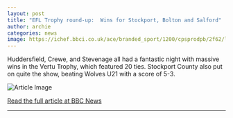 ```yaml
---
layout: post
title: "EFL Trophy round-up:  Wins for Stockport, Bolton and Salford"
author: archie
categories: news
image: https://ichef.bbci.co.uk/ace/branded_sport/1200/cpsprodpb/2f62/live/7ddfae90-8839-11f0-b89b-87282c6520bc.jpg
---
```

Huddersfield, Crewe, and Stevenage all had a fantastic night with massive wins in the Vertu Trophy, which featured 20 ties. Stockport County also put on quite the show, beating Wolves U21 with a score of 5-3. 

![Article Image](https://ichef.bbci.co.uk/ace/branded_sport/1200/cpsprodpb/2f62/live/7ddfae90-8839-11f0-b89b-87282c6520bc.jpg)

[Read the full article at BBC News](https://www.bbc.com/sport/football/articles/cg505n3pe96o?at_medium=RSS&at_campaign=rss)

---
